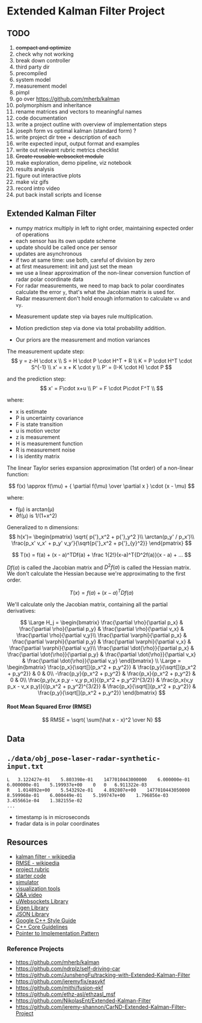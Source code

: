 #  Extended Kalman Filter Project

## TODO

1. ~~compact and optimize~~
2. check why not working 
3. break down controller 
4. third party dir
5. precompiled
6. system model
7. measurement model
8. pimpl
9. go over https://github.com/mherb/kalman
10. polymorphism and inheritance
11. rename matrices and vectors to meaningful names
12. code documentation
13. write a project outline with overview of implementation steps
14. joseph form vs optimal kalman (standard form) ?
15. write project dir tree +  description of each
16. write expected input, output format and examples
17. write out relevant rubric metrics checklist
18. ~~Create reusable websocket module~~
19. make exploration, demo pipeline, viz notebook
20. results analysis
21. figure out interactive plots
22. make viz gifs
23. record intro video
24. put back install scripts and license



## Extended Kalman Filter

- numpy matricx multiply in left to right order, maintaining expected order of operations
- each sensor has its own update scheme
- update should be called once per sensor
- updates are asynchronous
- if two at same time: use both, careful of division by zero
- at first measurement: init and just set the mean
- we use a linear approximation of the non-linear conversion function of radar polar coordinate data
- For radar measurements, we need to map back to polar coordinates calculate the error `y`, that's what the Jacobian matrix is used for. 
- Radar measurement don't hold enough information to calculate `vx` and `vy`.



* Measurement update step via bayes rule multiplication. 

* Motion prediction step via done via total probability addition.

* Our priors are the measurement and motion variances

The measurement update step:
$$
y = z-H \cdot x \\
S = H \cdot P \cdot H^T + R \\
K = P \cdot H^T \cdot S^{-1} \\
x' = x + K \cdot y \\
P' = (I-K \cdot H) \cdot P
$$




and the prediction step:
$$
x' = F\cdot x+u  \\
P' = F \cdot P\cdot F^T \\
$$


where:

- x is estimate
- P is uncertainty covariance
- F is state transition
- u is motion vector
- z is measurement
- H is measurement function
- R is measurement noise
- I is identity matrix



The linear Taylor series expansion approximation (1st order) of a non-linear function:

$$
f(x) \approx f(\mu) + { \partial f(\mu) \over \partial x } \cdot (x - \mu)
$$

where:

- f(µ) is arctan(µ)
- ∂f(µ) is 1/(1+x^2)



Generalized to n dimensions:
$$
h(x')= \begin{pmatrix} \sqrt{ p{'}_x^2 + p{'}_y^2 }\\ \arctan(p_y' / p_x')\\ \frac{p_x' v_x' + p_y' v_y'}{\sqrt{p{'}_x^2 + p{'}_{y}^2}} \end{pmatrix}
$$

$$
T(x) = f(a) + (x - a)^TDf(a) + \frac 1{2!}(x-a)^T{D^2f(a)}(x - a) + ...
$$

$Df(a)$ is called the Jacobian matrix and $D^2f(a)$ is called the Hessian matrix. We don't calculate the Hessian because we're approximating to the first order.

$$
T(x) = f(a) + (x - a)^TDf(a)
$$

We'll calculate only the Jacobian matrix, containing all the partial derivatives:

$$
\Large H_j = 
\begin{bmatrix} 
\frac{\partial \rho}{\partial p_x} & \frac{\partial \rho}{\partial p_y} & \frac{\partial \rho}{\partial v_x} & \frac{\partial \rho}{\partial v_y}\\ \frac{\partial \varphi}{\partial p_x} & \frac{\partial \varphi}{\partial p_y} & \frac{\partial \varphi}{\partial v_x} & \frac{\partial \varphi}{\partial v_y}\\ \frac{\partial \dot{\rho}}{\partial p_x} & \frac{\partial \dot{\rho}}{\partial p_y} & \frac{\partial \dot{\rho}}{\partial v_x} & \frac{\partial \dot{\rho}}{\partial v_y} 
\end{bmatrix}  \\
\Large = 
\begin{bmatrix} 
\frac{p_x}{\sqrt[]{p_x^2 + p_y^2}} & \frac{p_y}{\sqrt[]{p_x^2 + p_y^2}} & 0 & 0\\ -\frac{p_y}{p_x^2 + p_y^2} & \frac{p_x}{p_x^2 + p_y^2} & 0 & 0\\ \frac{p_y(v_x p_y - v_y p_x)}{(p_x^2 + p_y^2)^{3/2}} & \frac{p_x(v_y p_x - v_x p_y)}{(p_x^2 + p_y^2)^{3/2}} & \frac{p_x}{\sqrt[]{p_x^2 + p_y^2}} & \frac{p_y}{\sqrt[]{p_x^2 + p_y^2}}
\end{bmatrix}
$$



#### Root Mean Squared Error (RMSE)

$$
RMSE = \sqrt{ \sum(\hat x - x)^2 \over N}
$$



## Data

## `./data/obj_pose-laser-radar-synthetic-input.txt`

```
L	3.122427e-01	5.803398e-01	1477010443000000	6.000000e-01	6.000000e-01	5.199937e+00	0	0	6.911322e-03
R	1.014892e+00	5.543292e-01	4.892807e+00	1477010443050000	8.599968e-01	6.000449e-01	5.199747e+00	1.796856e-03	3.455661e-04	1.382155e-02
...
```

- timestamp is in microseconds
- fradar data is in polar coordinates



## Resources

- [kalman filter - wikipedia](https://en.wikipedia.org/wiki/Kalman_filter)
- [RMSE - wikipedia](https://en.wikipedia.org/wiki/Root-mean-square_deviation)
- [project rubric](https://review.udacity.com/#!/rubrics/748/view)
- [starter code](https://github.com/udacity/CarND-Extended-Kalman-Filter-Project)
- [simulator](https://github.com/udacity/self-driving-car-sim/releases/)
- [visualization tools](https://github.com/udacity/CarND-Mercedes-SF-Utilities)
- [Q&A video](https://www.youtube.com/watch?v=J7WK9gEUltM&feature=youtu.be)
- [uWebsockets Library](https://github.com/uNetworking/uWebSockets)
- [Eigen Library](http://eigen.tuxfamily.org/index.php?title=Main_Page)
- [JSON Library](https://github.com/nlohmann/json)
- [Google C++ Style Guide](https://google.github.io/styleguide/cppguide.html)
- [C++ Core Guidelines](https://github.com/isocpp/CppCoreGuidelines/blob/master/CppCoreGuidelines.md)
- [Pointer to Implementation Pattern](https://en.cppreference.com/w/cpp/language/pimpl)

### Reference Projects

* https://github.com/mherb/kalman
* https://github.com/ndrplz/self-driving-car
* https://github.com/JunshengFu/tracking-with-Extended-Kalman-Filter
* https://github.com/jeremyfix/easykf
* https://github.com/mithi/fusion-ekf
* https://github.com/ethz-asl/ethzasl_msf
* https://github.com/NikolasEnt/Extended-Kalman-Filter
* https://github.com/jeremy-shannon/CarND-Extended-Kalman-Filter-Project

